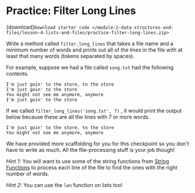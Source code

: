 # <i class="fas fa-laptop fa-fw"></i> Practice: Filter Long Lines

{download}`Download starter code </module-2-data-structures-and-files/lesson-4-lists-and-files/practice-filter-long-lines.zip>`

Write a method called `filter_long_lines` that takes a file name and a minimum number of words and prints out all of the lines in the file with at least that many words (tokens separated by spaces).

For example, suppose we had a file called `song.txt` had the following contents.

```text
I'm just goin' to the store, to the store
I'm just goin' to the store
You might not see me anymore, anymore
I'm just goin' to the store
```

If we called `filter_long_lines('song.txt', 7)` , it would print the output below because these are all the lines with 7 or more words.

```text
I'm just goin' to the store, to the store
You might not see me anymore, anymore
```

We have provided more scaffolding for you for this checkpoint so you don't have to write as much. All the file-processing stuff is your job though!

_Hint 1:_ You will want to use some of the string functions from [String Functions](/module-1-introduction-to-python/lesson-3-strings-and-lists/string-functions.md) to process each line of the file to find the ones with the right number of words.

_Hint 2:_ You can use the `len` function on lists too!
